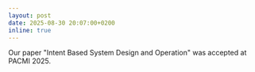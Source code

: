 ```yaml
---
layout: post
date: 2025-08-30 20:07:00+0200
inline: true
---
```


Our paper "Intent Based System Design and Operation" was accepted at PACMI 2025.